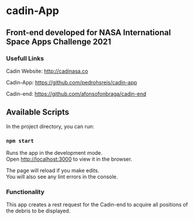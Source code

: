 # cadin-App
## Front-end developed for NASA International Space Apps Challenge 2021

### Usefull Links

Cadin Website: http://cadinasa.co

Cadin-App: https://github.com/pedrohsreis/cadin-app

Cadin-end: https://github.com/afonsofonbraga/cadin-end

## Available Scripts

In the project directory, you can run:

### `npm start`

Runs the app in the development mode.\
Open [http://localhost:3000](http://localhost:3000) to view it in the browser.

The page will reload if you make edits.\
You will also see any lint errors in the console.

### Functionality

This app creates a rest request for the Cadin-end to acquire all positions of the debris to be displayed.